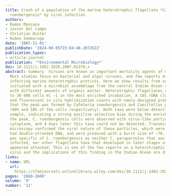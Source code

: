 ```yaml
---
title: Crash of a population of the marine heterotrophic flagellate *Cafeteria
  roenbergensis* by viral infection
authors:
- Ramon Massana
- Javier Del Campo
- Christian Dinter
- Ruben Sommaruga
date: '2007-11-01'
publishDate: '2024-08-05T15:04:48.207262Z'
publication_types:
- article-journal
publication: '*Environmental Microbiology*'
doi: 10.1111/j.1462-2920.2007.01378.x
abstract: Summary  Viruses are known as important mortality agents of marine microorganisms.
  Most studies focus on bacterial and algal viruses, and few reports exist on viruses
  infecting marine heterotrophic protists. Here we show results from several incubations
  initiated with a microbial assemblage from the central Indian Ocean and amended
  with different amounts of organic matter. Heterotrophic flagellates developed up
  to 30 000 cells ml −1 in the most enriched incubation. A 18S rDNA clone library
  and fluorescent in situ hybridization counts with newly designed probes indicated
  that the peak was formed by Cafeteria roenbergensis and Caecitellus paraparvulus
  (90% and 10% of the cells respectively). Both taxa were below detection in the original
  sample, indicating a strong positive selective bias during the enrichment. During
  the peak, C. roenbergensis cells were observed with virus-like particles in the
  cytoplasm, and 4 days later this taxa could not be detected. Transmission electron
  microscopy confirmed the viral nature of these particles, which were large (280 nm),
  had double-stranded DNA, and were produced with a burst size of ∼70. This virus
  was specific of C. roenbergensis as neither C. paraparvulus that was never seen
  infected, nor other flagellate taxa that developed in later stages of the incubation,
  appeared attacked. This is one of the few reports on a heterotrophic flagellate
  virus and the implications of this finding in the Indian Ocean are discussed.
links:
- name: URL
  url: 
    https://sfamjournals.onlinelibrary.wiley.com/doi/10.1111/j.1462-2920.2007.01378.x
pages: '2660-2669'
volume: '9'
number: '11'
---
```

